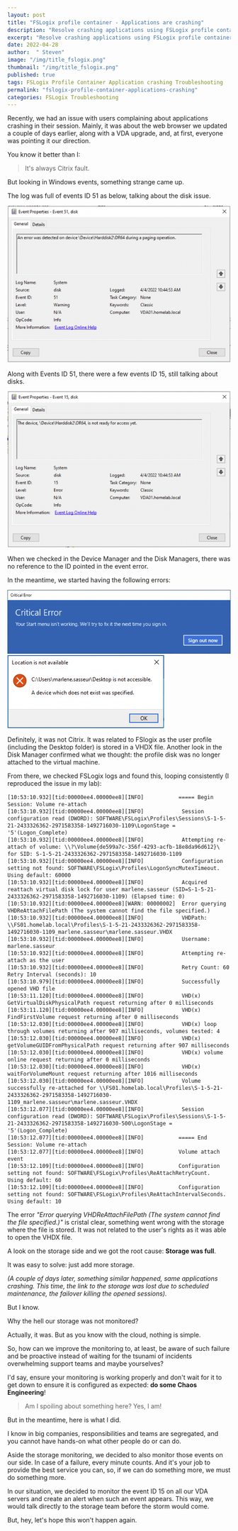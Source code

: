 ```yaml
---
layout: post
title: "FSLogix profile container - Applications are crashing"
description: "Resolve crashing applications using FSLogix profile container"
excerpt: "Resolve crashing applications using FSLogix profile container"
date: 2022-04-28
author:  " Steven"
image: "/img/title_fslogix.png"
thumbnail: "/img/title_fslogix.png"
published: true 
tags: FSLogix Profile Container Application crashing Troubleshooting
permalink: "fslogix-profile-container-applications-crashing"
categories: FSLogix Troubleshooting
---
```


Recently, we had an issue with users complaining about applications crashing in their session. Mainly, it was about the web browser we updated a couple of days earlier, along with a VDA upgrade, and, at first, everyone was pointing it our direction.

You know it better than I:

> It's always Citrix fault.

But looking in Windows events, something strange came up.

The log was full of events ID 51 as below, talking about the disk issue.

![Event ID 51](/assets/img/fslogixevent15/Eventid-51.png "Event ID 51")

Along with Events ID 51, there were a few events ID 15, still talking about disks.

![Event ID 15](/assets/img/fslogixevent15/Eventid-15.png "Event ID 15")

When we checked in the Device Manager and the Disk Managers, there was no reference to the ID pointed in the event error.

In the meantime, we started having the following errors:

![In Session error - Critical error](/assets/img/fslogixevent15/In-Session-user-critical-error.png "In Session error - Critical error")
![In Session error - Device error](/assets/img/fslogixevent15/In-Session-user-device-error.png "In Session error - Device Error")

Definitely, it was not Citrix. It was related to FSlogix as the user profile (including the Desktop folder) is stored in a VHDX file. Another look in the Disk Manager confirmed what we thought: the profile disk was no longer attached to the virtual machine.

From there, we checked FSLogix logs and found this, looping consistently (I reproduced the issue in my lab):

```Code
[10:53:10.932][tid:00000ee4.00000ee8][INFO]           ===== Begin Session: Volume re-attach
[10:53:10.932][tid:00000ee4.00000ee8][INFO]            Session configuration read (DWORD): SOFTWARE\FSLogix\Profiles\Sessions\S-1-5-21-2433326362-2971583358-1492716030-1109\LogonStage = '5'(Logon_Complete)
[10:53:10.932][tid:00000ee4.00000ee8][INFO]            Attempting re-attach of volume: \\?\Volume{de599a7c-356f-4293-acfb-18e8da96d612}\ for SID: S-1-5-21-2433326362-2971583358-1492716030-1109
[10:53:10.932][tid:00000ee4.00000ee8][INFO]            Configuration setting not found: SOFTWARE\FSLogix\Profiles\LogonSyncMutexTimeout.  Using default: 60000
[10:53:10.932][tid:00000ee4.00000ee8][INFO]            Acquired reattach virtual disk lock for user marlene.sasseur (SID=S-1-5-21-2433326362-2971583358-1492716030-1109) (Elapsed time: 0)
[10:53:10.932][tid:00000ee4.00000ee8][WARN: 00000002]  Error querying VHDReAttachFilePath (The system cannot find the file specified.)
[10:53:10.932][tid:00000ee4.00000ee8][INFO]            VHDPath: \\FS01.homelab.local\Profiles\S-1-5-21-2433326362-2971583358-1492716030-1109_marlene.sasseur\marlene.sasseur.VHDX
[10:53:10.932][tid:00000ee4.00000ee8][INFO]            Username: marlene.sasseur
[10:53:10.932][tid:00000ee4.00000ee8][INFO]            Attempting re-attach as the user
[10:53:10.932][tid:00000ee4.00000ee8][INFO]            Retry Count: 60  Retry Interval (seconds): 10
[10:53:10.979][tid:00000ee4.00000ee8][INFO]            Successfully opened VHD file
[10:53:11.120][tid:00000ee4.00000ee8][INFO]            VHD(x) GetVirtualDiskPhysicalPath request returning after 0 milliseconds
[10:53:11.120][tid:00000ee4.00000ee8][INFO]            VHD(x) FindFirstVolume request returning after 0 milliseconds
[10:53:12.030][tid:00000ee4.00000ee8][INFO]            VHD(x) loop through volumes returning after 907 milliseconds, volumes tested: 4
[10:53:12.030][tid:00000ee4.00000ee8][INFO]            VHD(x) getVolumeGUIDFromPhysicalPath request returning after 907 milliseconds
[10:53:12.030][tid:00000ee4.00000ee8][INFO]            VHD(x) volume online request returning after 0 milliseconds
[10:53:12.030][tid:00000ee4.00000ee8][INFO]            VHD(x) waitForVolumeMount request returning after 1016 milliseconds
[10:53:12.030][tid:00000ee4.00000ee8][INFO]            Volume successfully re-attached for \\FS01.homelab.local\Profiles\S-1-5-21-2433326362-2971583358-1492716030-1109_marlene.sasseur\marlene.sasseur.VHDX
[10:53:12.077][tid:00000ee4.00000ee8][INFO]            Session configuration read (DWORD): SOFTWARE\FSLogix\Profiles\Sessions\S-1-5-21-2433326362-2971583358-1492716030-500\LogonStage = '5'(Logon_Complete)
[10:53:12.077][tid:00000ee4.00000ee8][INFO]           ===== End Session: Volume re-attach
[10:53:12.077][tid:00000ee4.00000ee8][INFO]           Volume attach event
[10:53:12.109][tid:00000ee4.00000ee8][INFO]           Configuration setting not found: SOFTWARE\FSLogix\Profiles\ReAttachRetryCount.  Using default: 60
[10:53:12.109][tid:00000ee4.00000ee8][INFO]           Configuration setting not found: SOFTWARE\FSLogix\Profiles\ReAttachIntervalSeconds.  Using default: 10
```

The error *"Error querying VHDReAttachFilePath (The system cannot find the file specified.)"* is cristal clear, something went wrong with the storage where the file is stored. It was not related to the user's rights as it was able to open the VHDX file.

A look on the storage side and we got the root cause: **Storage was full**. 

It was easy to solve: just add more storage.

*(A couple of days later, something similar happened, same applications crashing. This time, the link to the storage was lost due to scheduled maintenance, the failover killing the opened sessions).*

But I know.

Why the hell our storage was not monitored?

Actually, it was. But as you know with the cloud, nothing is simple.

So, how can we improve the monitoring to, at least, be aware of such failure and be proactive instead of waiting for the tsunami of incidents overwhelming support teams and maybe yourselves?

I'd say, ensure your monitoring is working properly and don't wait for it to get down to ensure it is configured as expected: **do some Chaos Engineering**! 

> Am I spoiling about something here? Yes, I am!

But in the meantime, here is what I did.

I know in big companies, responsibilities and teams are segregated, and you cannot have hands-on what other people do or can do.

Aside the storage monitoring, we decided to also monitor those events on our side. In case of a failure, every minute counts. And it's your job to provide the best service you can, so, if we can do something more, we must do something more.

In our situation, we decided to monitor the event ID 15 on all our VDA servers and create an alert when such an event appears. This way, we would talk directly to the storage team before the storm would come.

But, hey, let's hope this won't happen again.